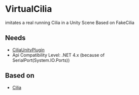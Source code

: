 # VirtualCilia
imitates a real running Cilia in a Unity Scene
Based on FakeCilia

## Needs
* [CiliaUnityPlugin](https://hapticsol.com/s/CiliaUnityPlugin_0274.zip)
* Api Compatibility Level: .NET 4.x (because of SerialPort(System.IO.Ports))

## Based on
* [Cilia](https://gitlab.hapticsol.com/root/cilia)

